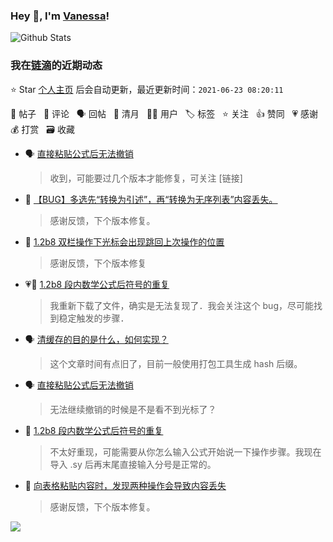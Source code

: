 ### Hey 👋, I'm [Vanessa](http://vanessa.b3log.org/)!

![Github Stats](https://github-readme-stats.vercel.app/api?username=Vanessa219&show_icons=true)

<!--events start -->

### 我在[链滴](https://ld246.com)的近期动态

⭐️ Star [个人主页](https://github.com/Vanessa219/Vanessa219) 后会自动更新，最近更新时间：`2021-06-23 08:20:11`

📝 帖子 &nbsp; 💬 评论 &nbsp; 🗣 回帖 &nbsp; 🌙 清月 &nbsp; 👨‍💻 用户 &nbsp; 🏷️ 标签 &nbsp; ⭐️ 关注 &nbsp; 👍 赞同 &nbsp; 💗 感谢 &nbsp; 💰 打赏 &nbsp; 🗃 收藏

* 🗣 [直接粘贴公式后无法撤销](https://ld246.com/article/1624021111567/comment/1624360597908#comments)

  > 收到，可能要过几个版本才能修复，可关注 [链接]
* 💬 [【BUG】多选先“转换为引述”，再“转换为无序列表”内容丢失。](https://ld246.com/article/1624355732238/comment/1624362933727#comments)

  > 感谢反馈，下个版本修复。
* 💬 [1.2b8 双栏操作下光标会出现跳回上次操作的位置](https://ld246.com/article/1624326934545/comment/1624355119921#comments)

  > 感谢反馈，下个版本修复
* 💗💬 [1.2b8 段内数学公式后符号的重复](https://ld246.com/article/1624290023815/comment/1624347748423#comments)

  > 我重新下载了文件，确实是无法复现了．我会关注这个 bug，尽可能找到稳定触发的步骤．
* 🗣 [清缓存的目的是什么，如何实现？](https://ld246.com/article/1544845023860/comment/1624332003938#comments)

  > 这个文章时间有点旧了，目前一般使用打包工具生成 hash 后缀。
* 🗣 [直接粘贴公式后无法撤销](https://ld246.com/article/1624021111567/comment/1624260540440#comments)

  > 无法继续撤销的时候是不是看不到光标了？
* 💬 [1.2b8 段内数学公式后符号的重复](https://ld246.com/article/1624290023815/comment/1624333888775#comments)

  > 不太好重现，可能需要从你怎么输入公式开始说一下操作步骤。我现在导入 .sy 后再末尾直接输入分号是正常的。
* 💬 [向表格粘贴内容时，发现两种操作会导致内容丢失](https://ld246.com/article/1624269001599/comment/1624333648536#comments)

  > 感谢反馈，下个版本修复。


<!--events end -->

<a title="Hits" target="_blank" href="https://github.com/Vanessa219/Vanessa219"><img src="https://hits.b3log.org/Vanessa219/Vanessa219.svg"></a>

